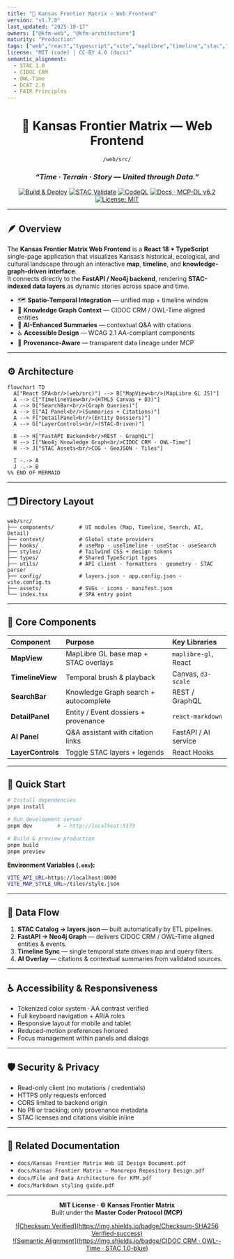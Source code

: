 ```yaml
---
title: "🧭 Kansas Frontier Matrix — Web Frontend"
version: "v1.7.0"
last_updated: "2025-10-17"
owners: ["@kfm-web", "@kfm-architecture"]
maturity: "Production"
tags: ["web","react","typescript","vite","maplibre","timeline","stac","mcp","knowledge-graph"]
license: "MIT (code) | CC-BY 4.0 (docs)"
semantic_alignment:
  - STAC 1.0
  - CIDOC CRM
  - OWL-Time
  - DCAT 2.0
  - FAIR Principles
---
```


<div align="center">

# 🧭 Kansas Frontier Matrix — **Web Frontend**  
`/web/src/`

### *“Time · Terrain · Story — United through Data.”*

[![Build & Deploy](https://img.shields.io/github/actions/workflow/status/bartytime4life/Kansas-Frontier-Matrix/site.yml?label=Build%20%26%20Deploy)](../../../.github/workflows/site.yml)
[![STAC Validate](https://img.shields.io/badge/STAC-validate-blue)](../../../.github/workflows/stac-validate.yml)
[![CodeQL](https://img.shields.io/github/actions/workflow/status/bartytime4life/Kansas-Frontier-Matrix/codeql.yml?label=CodeQL)](../../../.github/workflows/codeql.yml)
[![Docs · MCP-DL v6.2](https://img.shields.io/badge/Docs-MCP--DL%20v6.2-green)](../../../docs/)
[![License: MIT](https://img.shields.io/badge/License-MIT-blue.svg)](../../../LICENSE)

</div>

---

## 🪶 Overview

The **Kansas Frontier Matrix Web Frontend** is a **React 18 + TypeScript** single-page application that visualizes Kansas’s historical, ecological, and cultural landscape through an interactive **map**, **timeline**, and **knowledge-graph-driven interface**.  
It connects directly to the **FastAPI / Neo4j backend**, rendering **STAC-indexed data layers** as dynamic stories across space and time.

- 🗺 **Spatio-Temporal Integration** — unified map + timeline window  
- 🧭 **Knowledge Graph Context** — CIDOC CRM / OWL-Time aligned entities  
- 🧠 **AI-Enhanced Summaries** — contextual Q&A with citations  
- ♿ **Accessible Design** — WCAG 2.1 AA-compliant components  
- 🔄 **Provenance-Aware** — transparent data lineage under MCP

---

## ⚙️ Architecture

```mermaid
flowchart TD
  A["React SPA<br/>(web/src)"] --> B["MapView<br/>(MapLibre GL JS)"]
  A --> C["TimelineView<br/>(HTML5 Canvas + D3)"]
  A --> D["SearchBar<br/>(Graph Queries)"]
  A --> E["AI Panel<br/>(Summaries + Citations)"]
  A --> F["DetailPanel<br/>(Entity Dossiers)"]
  A --> G["LayerControls<br/>(STAC-Driven)"]

  B --> H["FastAPI Backend<br/>REST · GraphQL"]
  H --> I["Neo4j Knowledge Graph<br/>CIDOC CRM · OWL-Time"]
  H --> J["STAC Assets<br/>COG · GeoJSON · Tiles"]

  I -.-> A
  J -.-> B
%% END OF MERMAID
```

---

## 🗂 Directory Layout

```text
web/src/
├── components/        # UI modules (Map, Timeline, Search, AI, Detail)
├── context/           # Global state providers
├── hooks/             # useMap · useTimeline · useStac · useSearch
├── styles/            # Tailwind CSS + design tokens
├── types/             # Shared TypeScript types
├── utils/             # API client · formatters · geometry · STAC parser
├── config/            # layers.json · app.config.json · vite.config.ts
├── assets/            # SVGs · icons · manifest.json
└── index.tsx          # SPA entry point
```

---

## 🧩 Core Components

| Component | Purpose | Key Libraries |
|:-----------|:---------|:---------------|
| **MapView** | MapLibre GL base map + STAC overlays | `maplibre-gl`, React |
| **TimelineView** | Temporal brush & playback | Canvas, `d3-scale` |
| **SearchBar** | Knowledge Graph search + autocomplete | REST / GraphQL |
| **DetailPanel** | Entity / Event dossiers + provenance | `react-markdown` |
| **AI Panel** | Q&A assistant with citation links | FastAPI / AI service |
| **LayerControls** | Toggle STAC layers + legends | React Hooks |

---

## 🚀 Quick Start

```bash
# Install dependencies
pnpm install

# Run development server
pnpm dev        # → http://localhost:5173

# Build & preview production
pnpm build
pnpm preview
```

**Environment Variables (`.env`):**

```bash
VITE_API_URL=https://localhost:8000
VITE_MAP_STYLE_URL=/tiles/style.json
```

---

## 🧠 Data Flow

1. **STAC Catalog → layers.json** — built automatically by ETL pipelines.  
2. **FastAPI → Neo4j Graph** — delivers CIDOC CRM / OWL-Time aligned entities & events.  
3. **Timeline Sync** — single temporal state drives map and query filters.  
4. **AI Overlay** — citations & contextual summaries from validated sources.

---

## ♿ Accessibility & Responsiveness

- Tokenized color system · AA contrast verified  
- Full keyboard navigation + ARIA roles  
- Responsive layout for mobile and tablet  
- Reduced-motion preferences honored  
- Focus management within panels and dialogs  

---

## 🛡 Security & Privacy

- Read-only client (no mutations / credentials)  
- HTTPS only requests enforced  
- CORS limited to backend origin  
- No PII or tracking; only provenance metadata  
- STAC licenses and citations visible inline  

---

## 🔗 Related Documentation

- `docs/Kansas Frontier Matrix Web UI Design Document.pdf`  
- `docs/Kansas Frontier Matrix – Monorepo Repository Design.pdf`  
- `docs/File and Data Architecture for KFM.pdf`  
- `docs/Markdown styling guide.pdf`  

---

<div align="center">

**MIT License · © Kansas Frontier Matrix**  
Built under the **Master Coder Protocol (MCP)**  

[![Checksum Verified](https://img.shields.io/badge/Checksum-SHA256 Verified-success)]()  
[![Semantic Alignment](https://img.shields.io/badge/CIDOC CRM · OWL--Time · STAC 1.0-blue)]()

</div>